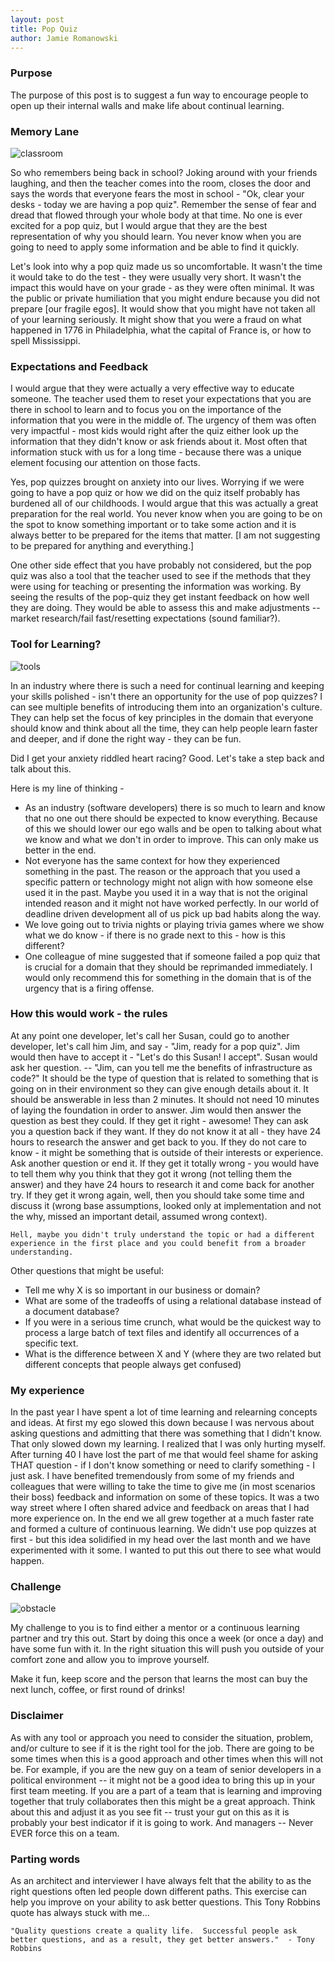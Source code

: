 ```yaml
---
layout: post
title: Pop Quiz
author: Jamie Romanowski
---
```


### Purpose
The purpose of this post is to suggest a fun way to encourage people to open up their internal walls and make life about continual learning.

### Memory Lane

![classroom](/assets/images/blog/classroom.jpg)

So who remembers being back in school?   Joking around with your friends laughing, and then the teacher comes into the room, closes the door and says the words that everyone fears the most in school - "Ok, clear your desks - today we are having a pop quiz".  Remember the sense of fear and dread that flowed through your whole body at that time.  No one is ever excited for a pop quiz, but I would argue that they are the best representation of why you should learn.   You never know when you are going to need to apply some information and be able to find it quickly.

Let's look into why a pop quiz made us so uncomfortable.  It wasn't the time it would take to do the test - they were usually very short.   It wasn't the impact this would have on your grade - as they were often minimal.   It was the public or private humiliation that you might endure because you did not prepare [our fragile egos].  It would show that you might have not taken all of your learning seriously.  It might show that you were a fraud on what happened in 1776 in Philadelphia, what the capital of France is, or how to spell Mississippi.

### Expectations and Feedback
I would argue that they were actually a very effective way to educate someone.  The teacher used them to reset your expectations that you are there in school to learn and to focus you on the importance of the information that you were in the middle of.  The urgency of them was often very impactful - most kids would right after the quiz either look up the information that they didn't know or ask friends about it.   Most often that information stuck with us for a long time - because there was a unique element focusing our attention on those facts.

Yes, pop quizzes brought on anxiety into our lives.   Worrying if we were going to have a pop quiz or how we did on the quiz itself probably has burdened all of our childhoods.  I would argue that this was actually a great preparation for the real world.  You never know when you are going to be on the spot to know something important or to take some action and it is always better to be prepared for the items that matter.  [I am not suggesting to be prepared for anything and everything.]

One other side effect that you have probably not considered, but the pop quiz was also a tool that the teacher used to see if the methods that they were using for teaching or presenting the information was working.   By seeing the results of the pop-quiz they get instant feedback on how well they are doing.   They would be able to assess this and make adjustments -- market research/fail fast/resetting expectations (sound familiar?).

### Tool for Learning?

![tools](/assets/images/blog/tools.jpg)

In an industry where there is such a need for continual learning and keeping your skills polished - isn't there an opportunity for the use of pop quizzes?  I can see multiple benefits of introducing them into an organization's culture. They can help set the focus of key principles in the domain that everyone should know and think about all the time, they can help people learn faster and deeper, and if done the right way - they can be fun.

Did I get your anxiety riddled heart racing?  Good.  Let's take a step back and talk about this.

Here is my line of thinking -

- As an industry (software developers) there is so much to learn and know that no one out there should be expected to know everything.   Because of this we should lower our ego walls and be open to talking about what we know and what we don't in order to improve.  This can only make us better in the end.
- Not everyone has the same context for how they experienced something in the past.  The reason or the approach that you used a specific pattern or technology might not align with how someone else used it in the past.  Maybe you used it in a way that is not the original intended reason and it might not have worked perfectly.   In our world of deadline driven development all of us pick up bad habits along the way.
- We love going out to trivia nights or playing trivia games where we show what we do know - if there is no grade next to this - how is this different?
- One colleague of mine suggested that if someone failed a pop quiz that is crucial for a domain that they should be reprimanded immediately.  I would only recommend this for something in the domain that is of the urgency that is a firing offense.

### How this would work - the rules

  At any point one developer, let's call her Susan, could go to another developer, let's call him Jim, and say - "Jim, ready for a pop quiz".
  Jim would then have to accept it - "Let's do this Susan! I accept".
  Susan would ask her question.  -- "Jim, can you tell me the benefits of infrastructure as code?"
    It should be the type of question that is related to something that is going on in their environment so they can give enough details about it.
    It should be answerable in less than 2 minutes.
    It should not need 10 minutes of laying the foundation in order to answer.
Jim would then answer the question as best they could.
    If they get it right - awesome!  They can ask you a question back if they want.
    If they do not know it at all - they have 24 hours to research the answer and get back to you.
    If they do not care to know - it might be something that is outside of their interests or experience.  Ask another question or end it.
    If they get it totally wrong - you would have to tell them why you think that they got it wrong (not telling them the answer) and they have 24 hours to research it and come back for another try.
    If they get it wrong again, well, then you should take some time and discuss it (wrong base assumptions, looked only at implementation and not the why, missed an important detail, assumed wrong context).

    Hell, maybe you didn't truly understand the topic or had a different experience in the first place and you could benefit from a broader understanding.

Other questions that might be useful:

- Tell me why X is so important in our business or domain?
- What are some of the tradeoffs of using a relational database instead of a document database?
- If you were in a serious time crunch, what would be the quickest way to process a large batch of text files and identify all occurrences of a specific text.
- What is the difference between X and Y (where they are two related but different concepts that people always get confused)

### My experience
In the past year I have spent a lot of time learning and relearning concepts and ideas.  At first my ego slowed this down because I was nervous about asking questions and admitting that there was something that I didn't know.   That only slowed down my learning.  I realized that I was only hurting myself.  After turning 40 I have lost the part of me that would feel shame for asking THAT question - if I don't know something or need to clarify something - I just ask.  I have benefited tremendously from some of my friends and colleagues that were willing to take the time to give me (in most scenarios their boss) feedback and information on some of these topics.  It was a two way street where I often shared advice and feedback on areas that I had more experience on.   In the end we all grew together at a much faster rate and formed a culture of continuous learning.   We didn't use pop quizzes at first - but this idea solidified in my head over the last month and we have experimented with it some.  I wanted to put this out there to see what would happen.

### Challenge

![obstacle](/assets/images/blog/obstacle.jpg)

My challenge to you is to find either a mentor or a continuous learning partner and try this out.  Start by doing this once a week (or once a day) and have some fun with it.  In the right situation this will push you outside of your comfort zone and allow you to improve yourself.

Make it fun, keep score and the person that learns the most can buy the next lunch, coffee, or first round of drinks!

### Disclaimer
As with any tool or approach you need to consider the situation, problem, and/or culture to see if it is the right tool for the job.   There are going to be some times when this is a good approach and other times when this will not be.  For example, if you are the new guy on a team of senior developers in a political environment -- it might not be a good idea to bring this up in your first team meeting.  If you are a part of a team that is learning and improving together that truly collaborates then this might be a great approach.  Think about this and adjust it as you see fit -- trust your gut on this as it is probably your best indicator if it is going to work.  And managers -- Never EVER force this on a team.

### Parting words
As an architect and interviewer I have always felt that the ability to as the right questions often led people down different paths.  This exercise can help you improve on your ability to ask better questions.  This Tony Robbins quote has always stuck with me...

    "Quality questions create a quality life.  Successful people ask better questions, and as a result, they get better answers."  - Tony Robbins

